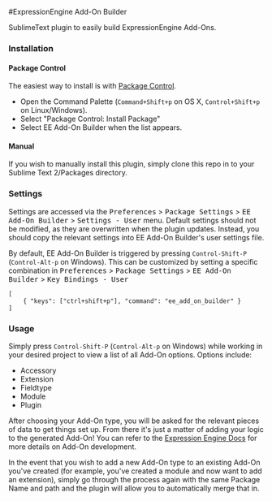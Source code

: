 #ExpressionEngine Add-On Builder

SublimeText plugin to easily build ExpressionEngine Add-Ons.

### Installation
#### Package Control
The easiest way to install is with [Package Control][package-control].

 * Open the Command Palette (`Command+Shift+p` on OS X, `Control+Shift+p` on Linux/Windows).
 * Select "Package Control: Install Package"
 * Select EE Add-On Builder when the list appears.

#### Manual
If you wish to manually install this plugin, simply clone this repo in to your Sublime Text 2/Packages directory.

### Settings

Settings are accessed via the <kbd>Preferences</kbd> > <kbd>Package Settings</kbd> > <kbd>EE Add-On Builder</kbd> > <kbd>Settings - User</kbd> menu. Default settings should not be modified, as they are overwritten when the plugin updates. Instead, you should copy the relevant settings into EE Add-On Builder's user settings file.

By default, EE Add-On Builder is triggered by pressing `Control-Shift-P` (`Control-Alt-p` on Windows). This can be customized by setting a specific combination in <kbd>Preferences</kbd> > <kbd>Package Settings</kbd> > <kbd>EE Add-On Builder</kbd> > <kbd>Key Bindings - User</kbd>

    [
        { "keys": ["ctrl+shift+p"], "command": "ee_add_on_builder" }
    ]

### Usage

Simply press `Control-Shift-P` (`Control-Alt-p` on Windows) while working in your desired project to view a list of all Add-On options. Options include:

 * Accessory
 * Extension
 * Fieldtype
 * Module
 * Plugin

After choosing your Add-On type, you will be asked for the relevant pieces of data to get things set up. From there it's just a matter of adding your logic to the generated Add-On! You can refer to the [Expression Engine Docs][ee-docs] for more details on Add-On development.

In the event that you wish to add a new Add-On type to an existing Add-On you've created (for example, you've created a module and now want to add an extension), simply go through the process again with the same Package Name and path and the plugin will allow you to automatically merge that in.

[package-control]: http://wbond.net/sublime_packages/package_control
[ee-docs]: http://ellislab.com/expressionengine/user-guide/development
